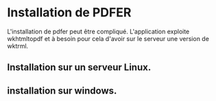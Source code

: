 # Installation de PDFER
L'installation de pdfer peut être compliqué. 
L'application exploite wkhtmltopdf et à besoin pour cela d'avoir sur le serveur une version de wktrml. 

## Installation sur un serveur Linux. 


## installation sur windows. 
